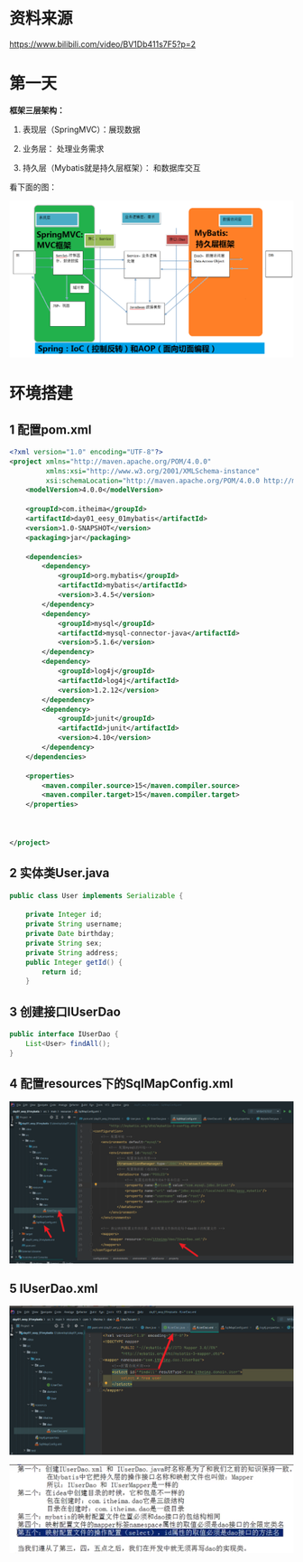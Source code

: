 # 资料来源

https://www.bilibili.com/video/BV1Db411s7F5?p=2

# 第一天

**框架三层架构：** 

1. 表现层（SpringMVC）：展现数据

2. 业务层： 处理业务需求

3. 持久层（Mybatis就是持久层框架）： 和数据库交互

看下面的图：

![image-20210813231607520](Untitled.assets/image-20210813231607520.png)

# 环境搭建
## 1 配置pom.xml

```xml
<?xml version="1.0" encoding="UTF-8"?>
<project xmlns="http://maven.apache.org/POM/4.0.0"
         xmlns:xsi="http://www.w3.org/2001/XMLSchema-instance"
         xsi:schemaLocation="http://maven.apache.org/POM/4.0.0 http://maven.apache.org/xsd/maven-4.0.0.xsd">
    <modelVersion>4.0.0</modelVersion>

    <groupId>com.itheima</groupId>
    <artifactId>day01_eesy_01mybatis</artifactId>
    <version>1.0-SNAPSHOT</version>
    <packaging>jar</packaging>

    <dependencies>
        <dependency>
            <groupId>org.mybatis</groupId>
            <artifactId>mybatis</artifactId>
            <version>3.4.5</version>
        </dependency>
        <dependency>
            <groupId>mysql</groupId>
            <artifactId>mysql-connector-java</artifactId>
            <version>5.1.6</version>
        </dependency>
        <dependency>
            <groupId>log4j</groupId>
            <artifactId>log4j</artifactId>
            <version>1.2.12</version>
        </dependency>
        <dependency>
            <groupId>junit</groupId>
            <artifactId>junit</artifactId>
            <version>4.10</version>
        </dependency>
    </dependencies>

    <properties>
        <maven.compiler.source>15</maven.compiler.source>
        <maven.compiler.target>15</maven.compiler.target>
    </properties>



</project>
```

## 2 实体类User.java

```java
public class User implements Serializable {

    private Integer id;
    private String username;
    private Date birthday;
    private String sex;
    private String address;
    public Integer getId() {
        return id;
    }
```

## 3 创建接口IUserDao

```java
public interface IUserDao {
    List<User> findAll();
}
```

## 4 配置resources下的SqlMapConfig.xml

![image-20210813233319502](Untitled.assets/image-20210813233319502.png)

## 5 IUserDao.xml

![image-20210813233501603](Untitled.assets/image-20210813233501603.png)

![image-20210813233818745](Untitled.assets/image-20210813233818745.png)
